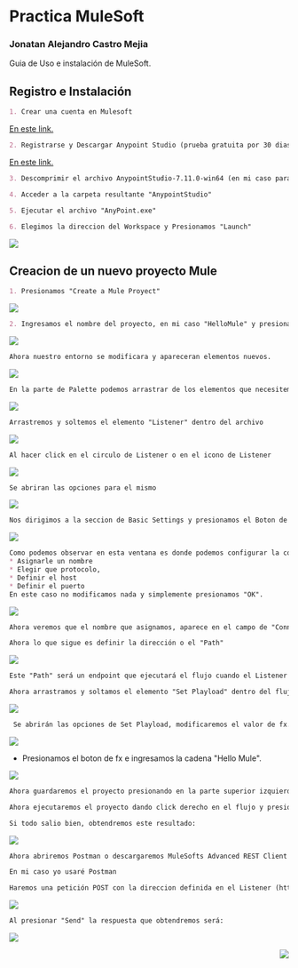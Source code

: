 # Practica MuleSoft 

### Jonatan Alejandro Castro Mejia

Guia de Uso e instalación de MuleSoft.

## Registro e Instalación

```markdown
1. Crear una cuenta en Mulesoft 
```

[En este link.](https://anypoint.mulesoft.com/login/signup?apintent=generic)

```markdown
2. Registrarse y Descargar Anypoint Studio (prueba gratuita por 30 dias)
```
[En este link.](https://www.mulesoft.com/lp/dl/studio)

```markdown
3. Descomprimir el archivo AnypointStudio-7.11.0-win64 (en mi caso para windows)
```

```markdown
4. Acceder a la carpeta resultante "AnypointStudio"
```

```markdown
5. Ejecutar el archivo "AnyPoint.exe"
```
```markdown
6. Elegimos la direccion del Workspace y Presionamos "Launch" 
```

<img src="http://drive.google.com/uc?export=view&id=1w2u03RyxMVkbLv6mBTM49hagf172BbO3" />  

## Creacion de un nuevo proyecto Mule
```markdown
1. Presionamos "Create a Mule Proyect"
```
![](nuevo.jpg)
```markdown
2. Ingresamos el nombre del proyecto, en mi caso "HelloMule" y presionamos "Finish"
```
![](nuevo1.jpg)

```markdown
Ahora nuestro entorno se modificara y apareceran elementos nuevos.
```
![](entorno.jpg)

```markdown
En la parte de Palette podemos arrastrar de los elementos que necesitemos, hasta el archivo que se encuentra abierto, en este caso el archivo es "hellomule.xml" 
```
![](palette.png)
```markdown
Arrastremos y soltemos el elemento "Listener" dentro del archivo
```
![](listener.jpg)
```markdown
Al hacer click en el circulo de Listener o en el icono de Listener
```
![](list1.png)
```markdown
Se abriran las opciones para el mismo 
```
![](opciones.png)
```markdown
Nos dirigimos a la seccion de Basic Settings y presionamos el Boton de @icon-plus, se abrirá la siguiente ventana:
```
![](config.png)
```markdown
Como podemos observar en esta ventana es donde podemos configurar la conexión, es decir:
* Asignarle un nombre
* Elegir que protocolo, 
* Definir el host 
* Definir el puerto 
En este caso no modificamos nada y simplemente presionamos "OK".
```
![](name_confing.png)
```markdown
Ahora veremos que el nombre que asignamos, aparece en el campo de "Connector configuration"
```

```markdown
Ahora lo que sigue es definir la dirección o el "Path"
```

![](path.png)

```markdown
Este "Path" será un endpoint que ejecutará el flujo cuando el Listener la capte o la escuche 
```

```markdown
Ahora arrastramos y soltamos el elemento "Set Playload" dentro del flujo.
```
![](playload.png)

```markdown
 Se abrirán las opciones de Set Playload, modificaremos el valor de fx.
```

![](playconf.png)
* Presionamos el boton de fx e ingresamos la cadena "Hello Mule".

![](fx.png)

```markdown
Ahora guardaremos el proyecto presionando en la parte superior izquierda File y después Save o simplemente CTRL + S 
```

```markdown
Ahora ejecutaremos el proyecto dando click derecho en el flujo y presionamos " @icon-play Run proyect hellomule "

Si todo salio bien, obtendremos este resultado:
```
![](run.png)

```markdown
Ahora abriremos Postman o descargaremos MuleSofts Advanced REST Client para hacer una petición a nuestro endpoint

En mi caso yo usaré Postman

Haremos una petición POST con la direccion definida en el Listener (http://0.0.0.0:8081/hellomule)  
```

![](post.png)

```markdown
Al presionar "Send" la respuesta que obtendremos será:
```
![](res.png)

<img src="http://drive.google.com/uc?export=view&id=1g1pcyHMPRAb13PgysLl5uDvVv2OhYPBG" align="right" />













